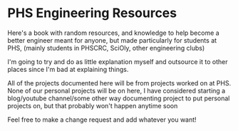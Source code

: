 # PHS Engineering Resources

Here's a book with random resources, and knowledge to help become a better engineer meant for anyone, but made particularly for students at PHS, \(mainly students in PHSCRC, SciOly, other engineering clubs\)

I'm going to try and do as little explanation myself and outsource it to other places since I'm bad at explaining things.

All of the projects documented here will be from projects worked on at PHS. None of our personal projects will be on here, I have considered starting a blog/youtube channel/some other way documenting project to put personal projects on, but that probably won't happen anytime soon

Feel free to make a change request and add whatever you want!


